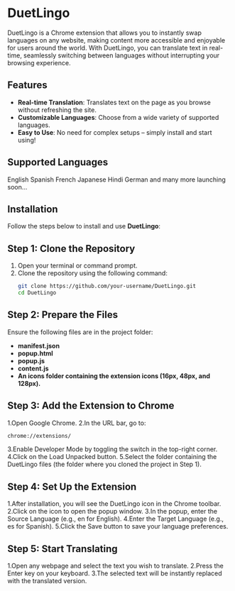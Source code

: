 # DuetLingo
DuetLingo is a Chrome extension that allows you to instantly swap languages on any website, making content more accessible and enjoyable for users around the world. With DuetLingo, you can translate text in real-time, seamlessly switching between languages without interrupting your browsing experience.

## Features
- **Real-time Translation**: Translates text on the page as you browse without refreshing the site.
- **Customizable Languages**: Choose from a wide variety of supported languages.
- **Easy to Use**: No need for complex setups – simply install and start using!

## Supported Languages
English
Spanish
French
Japanese
Hindi
German
and many more launching soon...

## Installation 
Follow the steps below to install and use **DuetLingo**:

## Step 1: Clone the Repository
1. Open your terminal or command prompt.
2. Clone the repository using the following command:
   ```bash
   git clone https://github.com/your-username/DuetLingo.git
   cd DuetLingo
## Step 2: Prepare the Files
Ensure the following files are in the project folder:
- **manifest.json**
- **popup.html**
- **popup.js**
- **content.js**
- **An icons folder containing the extension icons (16px, 48px, and 128px).**

## Step 3: Add the Extension to Chrome
1.Open Google Chrome.
2.In the URL bar, go to:
   ```bash
   chrome://extensions/
   ```
3.Enable Developer Mode by toggling the switch in the top-right corner.
4.Click on the Load Unpacked button.
5.Select the folder containing the DuetLingo files (the folder where you cloned the project in Step 1).

## Step 4: Set Up the Extension
1.After installation, you will see the DuetLingo icon in the Chrome toolbar.
2.Click on the icon to open the popup window.
3.In the popup, enter the Source Language (e.g., en for English).
4.Enter the Target Language (e.g., es for Spanish).
5.Click the Save button to save your language preferences.

## Step 5: Start Translating
1.Open any webpage and select the text you wish to translate.
2.Press the Enter key on your keyboard.
3.The selected text will be instantly replaced with the translated version.